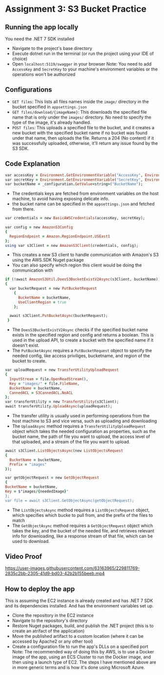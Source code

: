 # Assignment 3: S3 Bucket Practice
## Running the app locally
You need the .NET 7 SDK installed
- Navigate to the project's base directory
- Execute dotnet run in the terminal (or run the project using your IDE of choice)
- Open `localhost:5119/swagger` in your browser
Note: You need to add `AccessKey` and `SecretKey` to your machine's environment variables or the operations won't be authorized

## Configurations
- `GET files`: This lists all files names inside the `image/` directory in the bucket specified in `appsettings.json`
- `GET files/download/{imageName}`: This downloads the specified file name that is only under the `images/` directory. No need to specify the type of the image,
it's already handled.
- `POST files`: This uploads a specified file to the bucket, and it creates a new bucket with the specified bucket name if no bucket was found under that name, then
uploads the file. Returns a 204 (No content) if it was successfully uploaded, otherwise, it'll return any issue found by the S3 SDK.

## Code Explanation

```ruby
var accessKey = Environment.GetEnvironmentVariable("AccessKey", EnvironmentVariableTarget.Machine);
var secretKey = Environment.GetEnvironmentVariable("SecretKey", EnvironmentVariableTarget.Machine);
var bucketName = _configuration.GetValue<string>("BucketName");
```

- The credentials keys are fetched from environment variables on the host machine, to avoid having exposing delicate info.
- the bucket name can be specified in the `appsettings.json` and fetched from there.

```ruby
var credentials = new BasicAWSCredentials(accessKey, secretKey);
        
var config = new AmazonS3Config
{
  RegionEndpoint = Amazon.RegionEndpoint.USEast1
};
using var s3Client = new AmazonS3Client(credentials, config);
```

- This creates a new S3 client to handle communication with Amazon's S3 using the AWS.SDK Nuget package
- You can also specify which region this client would be doing the communication with

```ruby
if (!await AmazonS3Util.DoesS3BucketExistV2Async(s3Client, bucketName))
{
  var bucketRequest = new PutBucketRequest
    {
      BucketName = bucketName,
      UseClientRegion = true
    };
        
  await s3Client.PutBucketAsync(bucketRequest);
 }
```

- The `DoesS3BucketExistV2Async` checks if the specified bucket name exists in the specified region and config and returns a boolean. This is used in the upload API, to
create a bucket with the specified name if it doesn't exist.
- The `PutBucketAsync` requires a `PutBucketRequest` object to specify the needed config, like access priviliges, bucketname, and region of the bucket to create.

```ruby
var uploadRequest = new TransferUtilityUploadRequest
{
  InputStream = file.OpenReadStream(),
  Key = "images/" + file.FileName,
  BucketName = bucketName,
  CannedACL = S3CannedACL.NoACL
};
var transferUtility = new TransferUtility(s3Client);
await transferUtility.UploadAsync(uploadRequest);
```

- The transfer utility is usually used in performing operations from the host machine to S3 and vice versa, such as uploading and downloading
- The `UploadAsync` method requires a `TransferUtilityUploadRequest` object which takes the needed configuration as properties, such as the bucket name, the path of file
you want to upload, the access level of that uploaded, and a stream of the file you want to upload.

```ruby
await s3Client.ListObjectsAsync(new ListObjectsRequest
{
  BucketName = bucketName,
  Prefix = "images"
});

var getObjectRequest = new GetObjectRequest
{
BucketName = bucketName,
Key = $"images/{neededImage}"
};
var file = await s3Client.GetObjectAsync(getObjectRequest);
```

- The `ListObjectsAsync` method requires a `ListObjectsRequest` object, which specifies which bucke to pull from, and the prefix of the files to match
- The `GetObjectAsync` method requires a `GetObjectRequest` object which takes the key, and the bucket of the needed file, and retrieves relevant info for downloading, like
a response stream of that file, which can be used to download.

## Video Proof
https://user-images.githubusercontent.com/63163965/229811769-2835c2bb-2305-41d9-bd03-42b2b155beeb.mp4

## How to deploy the app
This is assuming the EC2 instance is already created and has .NET 7 SDK and its dependencies installed. And has the environment variables set up.
- Clone the repository in the EC2 instance
- Navigate to the repository's directory
- Restore Nuget packages, build, and publish the .NET project (this is to create an atrifact of the application)
- Move the published artifact to a custom location (where it can be accessed by Apache2 or any other tool)
- Create a configuration file to run the app's DLLs on a specified port
Note: The recommended way of doing this by AWS, is to use a Docker image of the app, using an ECS Cluster to run the Docker image, and then using a launch type of EC2. The steps I have mentioned above are in more generic terms and is how it's done using Microsoft Azure.

